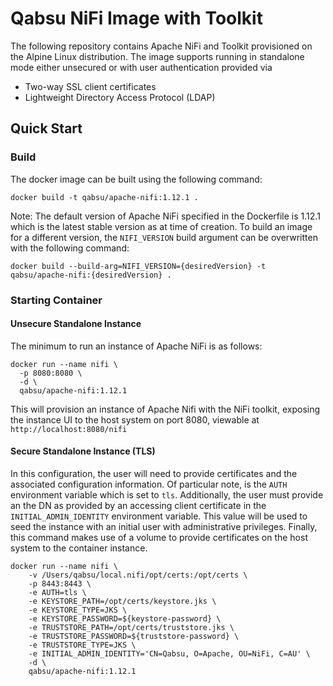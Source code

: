# Qabsu NiFi Image with Toolkit
The following repository contains Apache NiFi and Toolkit provisioned on the Alpine Linux distribution.  The image supports running in standalone mode either unsecured or with user authentication provided via
* Two-way SSL client certificates
* Lightweight Directory Access Protocol (LDAP)

## Quick Start
### Build
The docker image can be built using the following command:
```shell
docker build -t qabsu/apache-nifi:1.12.1 .
```
Note:  The default version of Apache NiFi specified in the Dockerfile is 1.12.1 which is the latest stable version as at time of creation.  To build an image for a different version, the `NIFI_VERSION` build argument can be overwritten with the following command:
```shell
docker build --build-arg=NIFI_VERSION={desiredVersion} -t qabsu/apache-nifi:{desiredVersion} .
```
### Starting Container
#### Unsecure Standalone Instance
The minimum to run an instance of Apache NiFi is as follows:
```shell
docker run --name nifi \
  -p 8080:8080 \
  -d \
  qabsu/apache-nifi:1.12.1
```
This will provision an instance of Apache Nifi with the NiFi toolkit, exposing the instance UI to the host system on port 8080, viewable at `http://localhost:8080/nifi`

#### Secure Standalone Instance (TLS)
In this configuration, the user will need to provide certificates and the associated configuration information.
Of particular note, is the `AUTH` environment variable which is set to `tls`.  Additionally, the user must provide an
the DN as provided by an accessing client certificate in the `INITIAL_ADMIN_IDENTITY` environment variable.
This value will be used to seed the instance with an initial user with administrative privileges.
Finally, this command makes use of a volume to provide certificates on the host system to the container instance.

```shell
docker run --name nifi \
    -v /Users/qabsu/local.nifi/opt/certs:/opt/certs \
    -p 8443:8443 \
    -e AUTH=tls \
    -e KEYSTORE_PATH=/opt/certs/keystore.jks \
    -e KEYSTORE_TYPE=JKS \
    -e KEYSTORE_PASSWORD=${keystore-password} \
    -e TRUSTSTORE_PATH=/opt/certs/truststore.jks \
    -e TRUSTSTORE_PASSWORD=${truststore-password} \
    -e TRUSTSTORE_TYPE=JKS \
    -e INITIAL_ADMIN_IDENTITY='CN=Qabsu, O=Apache, OU=NiFi, C=AU' \
    -d \
    qabsu/apache-nifi:1.12.1
```
